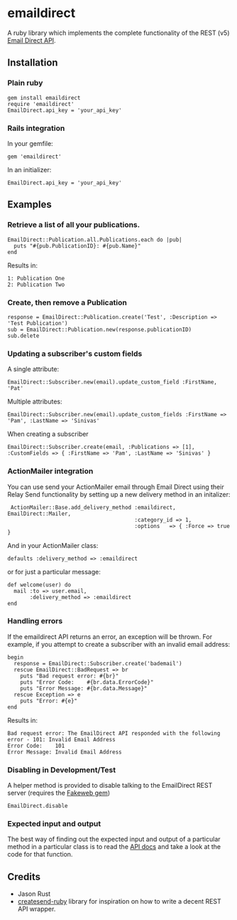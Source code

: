 # emaildirect

A ruby library which implements the complete functionality of the REST (v5) [Email Direct API](https://docs.emaildirect.com).

## Installation

### Plain ruby
    gem install emaildirect
    require 'emaildirect'
    EmailDirect.api_key = 'your_api_key'

### Rails integration
In your gemfile:

    gem 'emaildirect'

In an initializer:

    EmailDirect.api_key = 'your_api_key'

## Examples

### Retrieve a list of all your publications.

    EmailDirect::Publication.all.Publications.each do |pub|
      puts "#{pub.PublicationID}: #{pub.Name}"
    end

Results in:
    
    1: Publication One
    2: Publication Two

### Create, then remove a Publication

    response = EmailDirect::Publication.create('Test', :Description => 'Test Publication')
    sub = EmailDirect::Publication.new(response.publicationID)
    sub.delete

### Updating a subscriber's custom fields

A single attribute:

    EmailDirect::Subscriber.new(email).update_custom_field :FirstName, 'Pat'

Multiple attributes:

    EmailDirect::Subscriber.new(email).update_custom_fields :FirstName => 'Pam', :LastName => 'Sinivas'

When creating a subscriber

    EmailDirect::Subscriber.create(email, :Publications => [1], :CustomFields => { :FirstName => 'Pam', :LastName => 'Sinivas' }

### ActionMailer integration
You can use send your ActionMailer email through Email Direct using their Relay Send functionality by setting up a new delivery method in an initalizer:

     ActionMailer::Base.add_delivery_method :emaildirect, EmailDirect::Mailer,
                                            :category_id => 1,
                                            :options   => { :Force => true }

And in your ActionMailer class:

    defaults :delivery_method => :emaildirect

or for just a particular message:

    def welcome(user) do
      mail :to => user.email,
           :delivery_method => :emaildirect
    end

### Handling errors
If the emaildirect API returns an error, an exception will be thrown. For example, if you attempt to create a subscriber with an invalid email address:

    begin
      response = EmailDirect::Subscriber.create('bademail')
      rescue EmailDirect::BadRequest => br
        puts "Bad request error: #{br}"
        puts "Error Code:    #{br.data.ErrorCode}"
        puts "Error Message: #{br.data.Message}"
      rescue Exception => e
        puts "Error: #{e}"
    end

Results in:

    Bad request error: The EmailDirect API responded with the following error - 101: Invalid Email Address
    Error Code:    101
    Error Message: Invalid Email Address

### Disabling in Development/Test
A helper method is provided to disable talking to the EmailDirect REST server (requires the [Fakeweb gem](http://fakeweb.rubyforge.org/))

    EmailDirect.disable

### Expected input and output
The best way of finding out the expected input and output of a particular method in a particular class is to read the [API docs](https://docs.emaildirect.com)
and take a look at the code for that function.

## Credits
- Jason Rust
- [createsend-ruby](https://github.com/campaignmonitor/createsend-ruby) library for inspiration on how to write a decent REST API wrapper.
